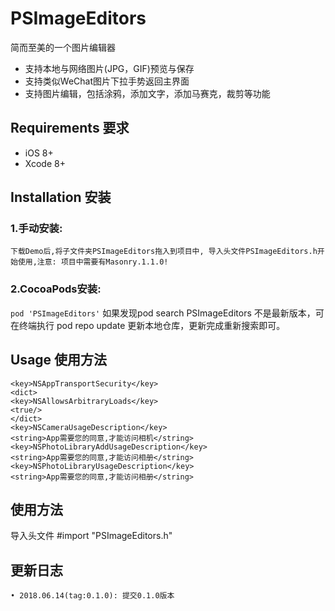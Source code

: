 # PSImageEditors
简而至美的一个图片编辑器
- 支持本地与网络图片(JPG，GIF)预览与保存
- 支持类似WeChat图片下拉手势返回主界面
- 支持图片编辑，包括涂鸦，添加文字，添加马赛克，裁剪等功能

## Requirements 要求
* iOS 8+
* Xcode 8+

## Installation 安装
### 1.手动安装:
`下载Demo后,将子文件夹PSImageEditors拖入到项目中, 导入头文件PSImageEditors.h开始使用,注意: 项目中需要有Masonry.1.1.0!`
### 2.CocoaPods安装:
`pod 'PSImageEditors'`
如果发现pod search PSImageEditors 不是最新版本，可在终端执行 pod repo update 更新本地仓库，更新完成重新搜索即可。

## Usage 使用方法

````
<key>NSAppTransportSecurity</key>
<dict>
<key>NSAllowsArbitraryLoads</key>
<true/>
</dict>
<key>NSCameraUsageDescription</key>
<string>App需要您的同意,才能访问相机</string>
<key>NSPhotoLibraryAddUsageDescription</key>
<string>App需要您的同意,才能访问相册</string>
<key>NSPhotoLibraryUsageDescription</key>
<string>App需要您的同意,才能访问相册</string>
````

## 使用方法

导入头文件 #import "PSImageEditors.h"

## 更新日志
```
• 2018.06.14(tag:0.1.0): 提交0.1.0版本
```
